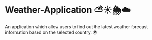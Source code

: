# Weather-Application ⛅☀️🌦️☁️

An application which allow users to find out the latest weather forecast information based on the selected country. 🌍
